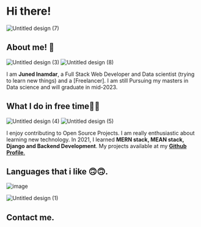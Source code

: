 
<h1> Hi there!</h1>

![Untitled design (7)](https://user-images.githubusercontent.com/95338897/184471158-56f61592-2fde-4490-ba61-2e272c35a7d1.png)



  
  <h2> About me! 👦</h2>
  
  ![Untitled design (3)](https://user-images.githubusercontent.com/95338897/184470477-7a77bbc1-5591-4919-b066-4596ca2cb28a.png)
  ![Untitled design (8)](https://user-images.githubusercontent.com/95338897/184471217-c9ef9283-2472-4c2b-b325-94f4ef541054.png)

  I am <b>Juned Inamdar</b>, a Full Stack Web Developer and Data scientist (trying to learn new things) and a [Freelancer]. I am still Pursuing my masters in Data
  science and will graduate in mid-2023.
  
  <h2>What I do in free time👨‍💻</h2>
  
   ![Untitled design (4)](https://user-images.githubusercontent.com/95338897/184470779-e36b7fec-0492-4a3a-8dc5-e6a5a5e384af.png)
![Untitled design (5)](https://user-images.githubusercontent.com/95338897/184470894-e2d2e642-b22f-4f9b-851d-a0cf5137618b.png)


  I enjoy contributing to Open Source Projects. I am really enthusiastic about learning new technology. In 2021, I learned <b>MERN stack, MEAN stack, Django and Backend 
  Development</b>. My projects available at my <a href="https://github.com/junedSI"><b>Github Profile</b>.</a>

  <h2> Languages that i like 🙃🙃.</h2> 
  
  ![image](https://user-images.githubusercontent.com/95338897/175778560-5e52a57d-5f16-4d2d-8370-9595d9df27e0.png)
  
  ![Untitled design (1)](https://user-images.githubusercontent.com/95338897/184470226-c76dfe1e-6c77-481c-84f9-0458f4c0be3b.png) 


<h2>Contact me.</h2>
